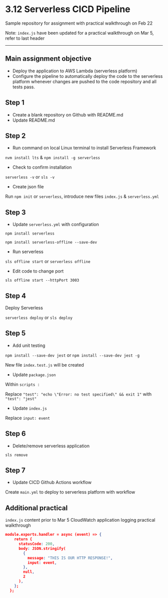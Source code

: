 # 3.12 Serverless CICD Pipeline

Sample repository for assignment with practical walkthrough on Feb 22

Note: `index.js` have been updated for a practical walkthrough on Mar 5, refer to last header

---

## Main assignment objective

- Deploy the application to AWS Lambda (serverless platform)
- Configure the pipeline to automatically deploy the code to the serverless platform whenever changes are pushed to the code repository and all tests pass.

## Step 1

- Create a blank repository on Github with README.md
- Update README.md

## Step 2

- Run command on local Linux terminal to install Serverless Framework

`nvm install lts` & `npm install -g serverless`

- Check to confirm installation

`serverless -v` or `sls -v`

- Create json file 

Run `npm init` or `serverless`, introduce new files `index.js` & `serverless.yml`

## Step 3

- Update `serverless.yml` with configuration

`npm install serverless`

`npm install serverless-offline --save-dev`

- Run serverless

`sls offline start` or `serverless offline`

- Edit code to change port

`sls offline start --httpPort 3003`

## Step 4

Deploy Serverless

`serverless deploy` or `sls deploy`

## Step 5

- Add unit testing

`npm install --save-dev jest` or `npm install --save-dev jest -g`

New file `index.test.js` will be created

- Update `package.json`

Within `scripts :`

Replace `"test": "echo \"Error: no test specified\" && exit 1"` with `"test": "jest"`

- Update `index.js`

Replace `input: event`

## Step 6

- Delete/remove serverless application

`sls remove`

## Step 7

- Update CICD Github Actions workflow

Create `main.yml` to deploy to serverless platform with workflow

## Additional practical

`index.js` content prior to Mar 5 CloudWatch application logging practical walkthrough

```json
module.exports.handler = async (event) => {
    return {
      statusCode: 200,
      body: JSON.stringify(
        {
          message: "THIS IS OUR HTTP RESPONSE!",
          input: event,
        },
        null,
        2
      ),
    };
  };
  ```

